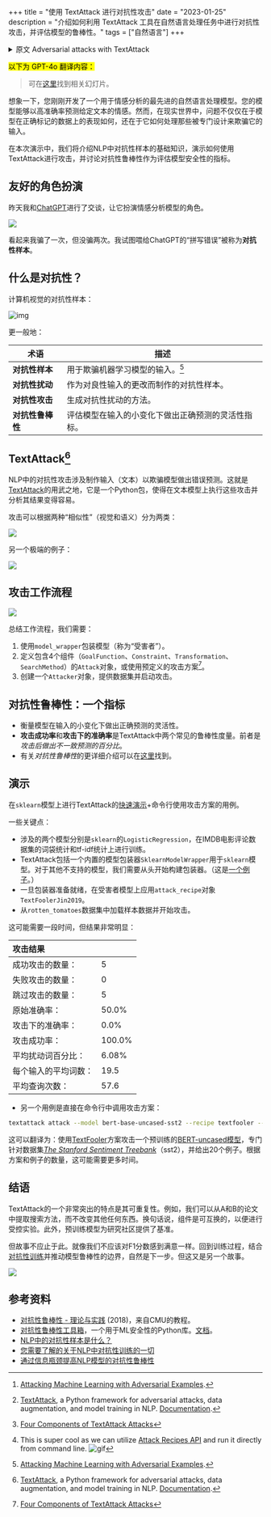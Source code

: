 +++
title = "使用 TextAttack 进行对抗性攻击"
date = "2023-01-25"
description = "介绍如何利用 TextAttack 工具在自然语言处理任务中进行对抗性攻击，并评估模型的鲁棒性。"
tags = ["自然语言"]
+++

<details>

<summary>原文 Adversarial attacks with TextAttack</summary>

> A companion slides can be found [here](https://gamma.app/embed/ixlmda005wxpxfg).

Imagine you have just developed a state-of-the-art natural language processing model for sentiment analysis. Your model is able to accurately predict the sentiment of a given text with high accuracy. However, in the real world, it's not just about how well a model performs on correctly labeled data, but also how it handles inputs that have been specifically designed to fool it.

In this presentation, we will cover the basics of adversarial examples in NLP, demonstrate how to use TextAttack to perform an attack, and discuss adversarial robustness as a metric for evaluating model security.

## A friendly role-play

I had a chat with [ChatGPT](https://chat.openai.com/) yesterday and asked it to role-play as a sentiment analysis model.

![](/images/posts/adversarial-01.jpg)

Seems that I fooled it once, but not twice. The "typos" I tried to feed ChatGPT, are called **adversarial examples**.

## Adversarial what?

A computer vision adversarial example:

![img](https://textattack.readthedocs.io/en/latest/_images/pig_airliner.png)

More generally:

| Terminology                  | Description                                                                                                  |
| ---------------------------- | ------------------------------------------------------------------------------------------------------------ |
| **Adversarial example**      | An input designed to fool a machine learning model.[^1]                                                      |
| **Adversarial perturbation** | An adversarial example crafted as a change to a benign input.                                                |
| **Adversarial attack**       | A method for generating adversarial perturbations.                                                           |
| **Adversarial robustness**   | A metric for evaluating model's flexibility in making correct predictions give n small variations in inputs. |

[^1]: [Attacking Machine Learning with Adversarial Examples](https://openai.com/blog/adversarial-example-research/).

## TextAttack[^2]

[^2]: [TextAttack](https://github.com/QData/TextAttack), a Python framework for adversarial attacks, data augmentation, and model training in NLP. [Documentation](https://textattack.readthedocs.io/en/latest/).

Adversarial attacks in NLP involve crafting inputs (text) to fool a model into making incorrect predictions. This is where [TextAttack](https://github.com/QData/TextAttack) comes in, a Python package that makes it easy to perform these attacks on text-based models and analyze their results.

Attacks can be grouped into two categories, based on two 'similarities' (visual and semantical):

![](https://textattack.readthedocs.io/en/latest/_images/mr_aes.png)

Another extreme example:

![](/images/posts/adversarial-02.jpg)

## Attack workflow

![](https://github.com/QData/TextAttack/raw/master/docs/_static/imgs/overview.png)

To summarize the workflow, we need:

1. Wrap the model (called 'victim') with a `model_wrapper`.
2. Define `Attack` object with 4 components (`GoalFunction`, `Constraint`, `Transformation`, `SearchMethod`)[^3], or use pre-defined attack recipes[^4].
3. Create an `Attacker` object, feed the dataset, and initiate the attack.

[^3]: [Four Components of TextAttack Attacks](https://textattack.readthedocs.io/en/latest/1start/attacks4Components.html)
[^4]: This is super cool as we can utilize [Attack Recipes API](https://textattack.readthedocs.io/en/latest/3recipes/attack_recipes.html) and run it directly from command line. ![gif](https://camo.githubusercontent.com/ac4ed19357613a3af9073841808bd36649f1de152d724b6fc3a3c4baf63461b5/68747470733a2f2f6a786d6f2e696f2f66696c65732f7465787461747461636b2e676966)

## Adversarial robustness: a metric

- Measures the model’s flexibility in making correct predictions given small variations in inputs.
- **Attack success rate**, **Accuracy under attack** are two common robustness measures in TextAttack. The former is the *percentage of inconsistent predictions made after the attack.*
- A more detailed introduction to *adversarial robustness* can be found [here](https://adversarial-ml-tutorial.org/introduction/).

## Demo

A [quick demo](https://colab.research.google.com/drive/1T9dXwhyNjn85A1jyPJ_3nnlggItM2t14?usp=sharing) of TextAttack on `sklearn` models + the command line use case with attack recipes.

Some keynote points:

- Two models involved are `sklearn`'s `LogisticRegression` trained on bag-of-words statistics and tf-idf statistics of IMDB movie review dataset respectively.
- TextAttack includes a built-in model wrapper `SklearnModelWrapper` for `sklearn` models. For other unsupported models, we need to build the wrapper from scratch. (Here's [an example](https://textattack.readthedocs.io/en/latest/2notebook/Example_2_allennlp.html).)
- Once the wrapper is ready, apply `attack_recipe` object `TextFoolerJin2019` on the victim model.
- Load sample data from `rotten_tomatoes` dataset and start the attack.

This could take a while, but the result is pretty self-explanatory:

```
+-------------------------------+--------+
| Attack Results                |        |
+-------------------------------+--------+
| Number of successful attacks: | 5      |
| Number of failed attacks:     | 0      |
| Number of skipped attacks:    | 5      |
| Original accuracy:            | 50.0%  |
| Accuracy under attack:        | 0.0%   |
| Attack success rate:          | 100.0% |
| Average perturbed word %:     | 6.08%  |
| Average num. words per input: | 19.5   |
| Avg num queries:              | 57.6   |
+-------------------------------+--------+
```

- Another use case is to directly call attack recipes in command line:

```bash
textattack attack --model bert-base-uncased-sst2 --recipe textfooler --num-examples 20
```

This can be translated to: use [TextFooler](https://textattack.readthedocs.io/en/latest/3recipes/attack_recipes.html#textfooler-is-bert-really-robust) recipe to attack a pre-trained [BERT-uncased model](https://huggingface.co/textattack/bert-base-uncased-SST-2) specifically on the dataset [*The Stanford Sentiment Treebank*](https://huggingface.co/datasets/sst2) (sst2), and give 20 examples. Depending on the recipe and number of examples, this could take even more time.

## Outro

Something about TextAttack that is really outstanding its reproducibility. For example, we could take search methods from paper A and B, without changing anything else. In other words, the components are interchangeable for controlled experiments. Additionally, the pre-trained models have provided benchmarks for the research community.

But the story should never end here. Just like we should never feel satisfied with an F1-score. Getting back to the training procedure, incorporating the [adversarial training](https://adversarial-ml-tutorial.org/adversarial_training/) and pushing the boundary of model robustness is, naturally, the next step. But that's just another story to tell.

![](https://miro.medium.com/max/1400/0*dQNOGdJTPrkdCtUP)

## References

- [Adversarial Robustness - Theory and Practice](https://adversarial-ml-tutorial.org/) (2018), a tutorial from CMU.
- [Adversarial Robustness Toolbox](https://adversarial-robustness-toolbox.org/), a Python library for ML security. [Documentation](https://adversarial-robustness-toolbox.readthedocs.io/en/latest/).
- [What are adversarial examples in NLP?](https://towardsdatascience.com/what-are-adversarial-examples-in-nlp-f928c574478e)
- [Everything you need to know about Adversarial Training in NLP](https://medium.com/analytics-vidhya/everything-you-need-to-know-about-adversarial-training-in-nlp-b249301b6229)
- [Improving the Adversarial Robustness of NLP Models by Information Bottleneck](https://arxiv.org/abs/2206.05511)

</details>

<mark>以下为 GPT-4o 翻译内容：</mark>

> 可在[这里](https://gamma.app/embed/ixlmda005wxpxfg)找到相关幻灯片。

想象一下，您刚刚开发了一个用于情感分析的最先进的自然语言处理模型。您的模型能够以高准确率预测给定文本的情感。然而，在现实世界中，问题不仅仅在于模型在正确标记的数据上的表现如何，还在于它如何处理那些被专门设计来欺骗它的输入。

在本次演示中，我们将介绍NLP中对抗性样本的基础知识，演示如何使用TextAttack进行攻击，并讨论对抗性鲁棒性作为评估模型安全性的指标。

## 友好的角色扮演

昨天我和[ChatGPT](https://chat.openai.com/)进行了交谈，让它扮演情感分析模型的角色。

![](/images/posts/adversarial-01.jpg)

看起来我骗了一次，但没骗两次。我试图喂给ChatGPT的“拼写错误”被称为**对抗性样本**。

## 什么是对抗性？

计算机视觉的对抗性样本：

![img](https://textattack.readthedocs.io/en/latest/_images/pig_airliner.png)

更一般地：

| 术语             | 描述                                               |
| ---------------- | -------------------------------------------------- |
| **对抗性样本**   | 用于欺骗机器学习模型的输入。[^1]                   |
| **对抗性扰动**   | 作为对良性输入的更改而制作的对抗性样本。           |
| **对抗性攻击**   | 生成对抗性扰动的方法。                             |
| **对抗性鲁棒性** | 评估模型在输入的小变化下做出正确预测的灵活性指标。 |

## TextAttack[^2]

NLP中的对抗性攻击涉及制作输入（文本）以欺骗模型做出错误预测。这就是[TextAttack](https://github.com/QData/TextAttack)的用武之地，它是一个Python包，使得在文本模型上执行这些攻击并分析其结果变得容易。

攻击可以根据两种“相似性”（视觉和语义）分为两类：

![](https://textattack.readthedocs.io/en/latest/_images/mr_aes.png)

另一个极端的例子：

![](/images/posts/adversarial-02.jpg)

## 攻击工作流程

![](https://github.com/QData/TextAttack/raw/master/docs/_static/imgs/overview.png)

总结工作流程，我们需要：

1. 使用`model_wrapper`包装模型（称为“受害者”）。
2. 定义包含4个组件（`GoalFunction`、`Constraint`、`Transformation`、`SearchMethod`）的`Attack`对象，或使用预定义的攻击方案[^3]。
3. 创建一个`Attacker`对象，提供数据集并启动攻击。

## 对抗性鲁棒性：一个指标

- 衡量模型在输入的小变化下做出正确预测的灵活性。
- **攻击成功率**和**攻击下的准确率**是TextAttack中两个常见的鲁棒性度量。前者是*攻击后做出不一致预测的百分比*。
- 有关*对抗性鲁棒性*的更详细介绍可以在[这里](https://adversarial-ml-tutorial.org/introduction/)找到。

## 演示

在`sklearn`模型上进行TextAttack的[快速演示](https://colab.research.google.com/drive/1T9dXwhyNjn85A1jyPJ_3nnlggItM2t14?usp=sharing)+命令行使用攻击方案的用例。

一些关键点：

- 涉及的两个模型分别是`sklearn`的`LogisticRegression`，在IMDB电影评论数据集的词袋统计和tf-idf统计上进行训练。
- TextAttack包括一个内置的模型包装器`SklearnModelWrapper`用于`sklearn`模型。对于其他不支持的模型，我们需要从头开始构建包装器。（这是[一个例子](https://textattack.readthedocs.io/en/latest/2notebook/Example_2_allennlp.html)。）
- 一旦包装器准备就绪，在受害者模型上应用`attack_recipe`对象`TextFoolerJin2019`。
- 从`rotten_tomatoes`数据集中加载样本数据并开始攻击。

这可能需要一段时间，但结果非常明显：

| 攻击结果             |        |
| :------------------- | :----- |
| 成功攻击的数量：     | 5      |
| 失败攻击的数量：     | 0      |
| 跳过攻击的数量：     | 5      |
| 原始准确率：         | 50.0%  |
| 攻击下的准确率：     | 0.0%   |
| 攻击成功率：         | 100.0% |
| 平均扰动词百分比：   | 6.08%  |
| 每个输入的平均词数： | 19.5   |
| 平均查询次数：       | 57.6   |

- 另一个用例是直接在命令行中调用攻击方案：

```bash
textattack attack --model bert-base-uncased-sst2 --recipe textfooler --num-examples 20
```

这可以翻译为：使用[TextFooler](https://textattack.readthedocs.io/en/latest/3recipes/attack_recipes.html#textfooler-is-bert-really-robust)方案攻击一个预训练的[BERT-uncased模型](https://huggingface.co/textattack/bert-base-uncased-SST-2)，专门针对数据集[*The Stanford Sentiment Treebank*](https://huggingface.co/datasets/sst2)（sst2），并给出20个例子。根据方案和例子的数量，这可能需要更多时间。

## 结语

TextAttack的一个非常突出的特点是其可重复性。例如，我们可以从A和B的论文中提取搜索方法，而不改变其他任何东西。换句话说，组件是可互换的，以便进行受控实验。此外，预训练模型为研究社区提供了基准。

但故事不应止于此。就像我们不应该对F1分数感到满意一样。回到训练过程，结合[对抗性训练](https://adversarial-ml-tutorial.org/adversarial_training/)并推动模型鲁棒性的边界，自然是下一步。但这又是另一个故事。

![](https://miro.medium.com/max/1400/0*dQNOGdJTPrkdCtUP)

## 参考资料

- [对抗性鲁棒性 - 理论与实践](https://adversarial-ml-tutorial.org/) (2018)，来自CMU的教程。
- [对抗性鲁棒性工具箱](https://adversarial-robustness-toolbox.org/)，一个用于ML安全性的Python库。[文档](https://adversarial-robustness-toolbox.readthedocs.io/en/latest/)。
- [NLP中的对抗性样本是什么？](https://towardsdatascience.com/what-are-adversarial-examples-in-nlp-f928c574478e)
- [您需要了解的关于NLP中对抗性训练的一切](https://medium.com/analytics-vidhya/everything-you-need-to-know-about-adversarial-training-in-nlp-b249301b6229)
- [通过信息瓶颈提高NLP模型的对抗性鲁棒性](https://arxiv.org/abs/2206.05511)
